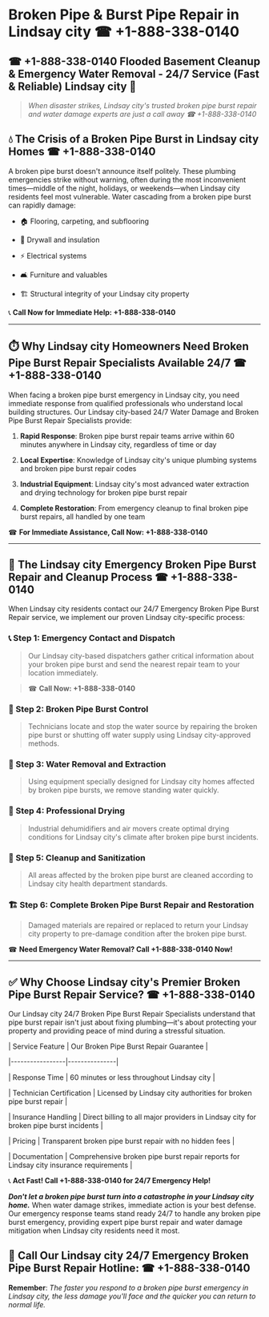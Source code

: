 # Broken Pipe & Burst Pipe Repair in Lindsay city ☎ +1-888-338-0140  
## ☎ +1-888-338-0140 Flooded Basement Cleanup & Emergency Water Removal - 24/7 Service (Fast & Reliable) Lindsay city 🚨  

> *When disaster strikes, Lindsay city's trusted broken pipe burst repair and water damage experts are just a call away ☎ +1-888-338-0140*  

## 💧 The Crisis of a Broken Pipe Burst in Lindsay city Homes ☎ +1-888-338-0140  

A broken pipe burst doesn't announce itself politely. These plumbing emergencies strike without warning, often during the most inconvenient times—middle of the night, holidays, or weekends—when Lindsay city residents feel most vulnerable. Water cascading from a broken pipe burst can rapidly damage:  

* 🏠 Flooring, carpeting, and subflooring  
* 🧱 Drywall and insulation  
* ⚡ Electrical systems  
* 🛋️ Furniture and valuables  
* 🏗️ Structural integrity of your Lindsay city property  

📞 **Call Now for Immediate Help: +1-888-338-0140**  

---  

## ⏱️ Why Lindsay city Homeowners Need Broken Pipe Burst Repair Specialists Available 24/7 ☎ +1-888-338-0140  

When facing a broken pipe burst emergency in Lindsay city, you need immediate response from qualified professionals who understand local building structures. Our Lindsay city-based 24/7 Water Damage and Broken Pipe Burst Repair Specialists provide:  

1. **Rapid Response**: Broken pipe burst repair teams arrive within 60 minutes anywhere in Lindsay city, regardless of time or day  
2. **Local Expertise**: Knowledge of Lindsay city's unique plumbing systems and broken pipe burst repair codes  
3. **Industrial Equipment**: Lindsay city's most advanced water extraction and drying technology for broken pipe burst repair  
4. **Complete Restoration**: From emergency cleanup to final broken pipe burst repairs, all handled by one team  

☎ **For Immediate Assistance, Call Now: +1-888-338-0140**  

---  

## 🔧 The Lindsay city Emergency Broken Pipe Burst Repair and Cleanup Process ☎ +1-888-338-0140  

When Lindsay city residents contact our 24/7 Emergency Broken Pipe Burst Repair service, we implement our proven Lindsay city-specific process:  

### 📞 Step 1: Emergency Contact and Dispatch  
> Our Lindsay city-based dispatchers gather critical information about your broken pipe burst and send the nearest repair team to your location immediately.  
> ☎ **Call Now: +1-888-338-0140**  

### 🚿 Step 2: Broken Pipe Burst Control  
> Technicians locate and stop the water source by repairing the broken pipe burst or shutting off water supply using Lindsay city-approved methods.  

### 🌊 Step 3: Water Removal and Extraction  
> Using equipment specially designed for Lindsay city homes affected by broken pipe bursts, we remove standing water quickly.  

### 💨 Step 4: Professional Drying  
> Industrial dehumidifiers and air movers create optimal drying conditions for Lindsay city's climate after broken pipe burst incidents.  

### 🧼 Step 5: Cleanup and Sanitization  
> All areas affected by the broken pipe burst are cleaned according to Lindsay city health department standards.  

### 🏗️ Step 6: Complete Broken Pipe Burst Repair and Restoration  
> Damaged materials are repaired or replaced to return your Lindsay city property to pre-damage condition after the broken pipe burst.  

☎ **Need Emergency Water Removal? Call +1-888-338-0140 Now!**  

---  

## ✅ Why Choose Lindsay city's Premier Broken Pipe Burst Repair Service? ☎ +1-888-338-0140  

Our Lindsay city 24/7 Broken Pipe Burst Repair Specialists understand that pipe burst repair isn't just about fixing plumbing—it's about protecting your property and providing peace of mind during a stressful situation.  

| Service Feature | Our Broken Pipe Burst Repair Guarantee |  
|-----------------|---------------|  
| Response Time | 60 minutes or less throughout Lindsay city |  
| Technician Certification | Licensed by Lindsay city authorities for broken pipe burst repair |  
| Insurance Handling | Direct billing to all major providers in Lindsay city for broken pipe burst incidents |  
| Pricing | Transparent broken pipe burst repair with no hidden fees |  
| Documentation | Comprehensive broken pipe burst repair reports for Lindsay city insurance requirements |  

📞 **Act Fast! Call +1-888-338-0140 for 24/7 Emergency Help!**  

***Don't let a broken pipe burst turn into a catastrophe in your Lindsay city home.*** When water damage strikes, immediate action is your best defense. Our emergency response teams stand ready 24/7 to handle any broken pipe burst emergency, providing expert pipe burst repair and water damage mitigation when Lindsay city residents need it most.  

## 📱 Call Our Lindsay city 24/7 Emergency Broken Pipe Burst Repair Hotline: ☎ +1-888-338-0140  

**Remember**: *The faster you respond to a broken pipe burst emergency in Lindsay city, the less damage you'll face and the quicker you can return to normal life.*